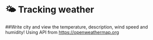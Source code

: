 # 🌤️ **Tracking weather**

##Write city and view the temperature, description, wind speed and humidity!
Using API from https://openweathermap.org
